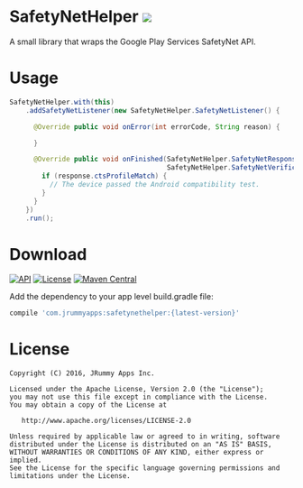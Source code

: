 # SafetyNetHelper <a target="_blank" href="https://twitter.com/jrummyapps"><img src="https://img.shields.io/twitter/follow/jrummyapps.svg?style=social" /></a>
A small library that wraps the Google Play Services SafetyNet API.

# Usage

```java
SafetyNetHelper.with(this)
    .addSafetyNetListener(new SafetyNetHelper.SafetyNetListener() {

      @Override public void onError(int errorCode, String reason) {

      }

      @Override public void onFinished(SafetyNetHelper.SafetyNetResponse response,
                                       SafetyNetHelper.SafetyNetVerification verification) {
        if (response.ctsProfileMatch) {
          // The device passed the Android compatibility test.
        }
      }
    })
    .run();
```

# Download

<a target="_blank" href="https://developer.android.com/reference/android/os/Build.VERSION_CODES.html#HONEYCOMB"><img src="https://img.shields.io/badge/API-11%2B-blue.svg?style=flat" alt="API" /></a>
  <a target="_blank" href="LICENSE.txt"><img src="http://img.shields.io/:license-apache-blue.svg" alt="License" /></a>
  <a target="_blank" href="https://maven-badges.herokuapp.com/maven-central/com.jrummyapps/safetynethelper"><img src="https://maven-badges.herokuapp.com/maven-central/com.jrummyapps/safetynethelper/badge.svg" alt="Maven Central" /></a>

Add the dependency to your app level build.gradle file:

```groovy
compile 'com.jrummyapps:safetynethelper:{latest-version}'
```

# License

    Copyright (C) 2016, JRummy Apps Inc.

    Licensed under the Apache License, Version 2.0 (the "License");
    you may not use this file except in compliance with the License.
    You may obtain a copy of the License at

       http://www.apache.org/licenses/LICENSE-2.0

    Unless required by applicable law or agreed to in writing, software
    distributed under the License is distributed on an "AS IS" BASIS,
    WITHOUT WARRANTIES OR CONDITIONS OF ANY KIND, either express or implied.
    See the License for the specific language governing permissions and
    limitations under the License.
